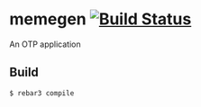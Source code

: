 memegen [![Build Status](https://travis-ci.org/barbct5/memegen.svg)](https://travis-ci.org/barbct5/memegen)
=====

An OTP application

Build
-----

    $ rebar3 compile

